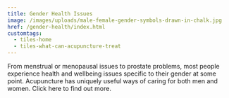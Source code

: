 ```yaml
---
title: Gender Health Issues
image: /images/uploads/male-female-gender-symbols-drawn-in-chalk.jpg
href: /gender-health/index.html
customtags:
  - tiles-home
  - tiles-what-can-acupuncture-treat
---
```

From menstrual or menopausal issues to prostate problems, most people experience health and wellbeing issues specific to their gender at some point. Acupuncture has uniquely useful ways of caring for both men and women. Click here to find out more.
